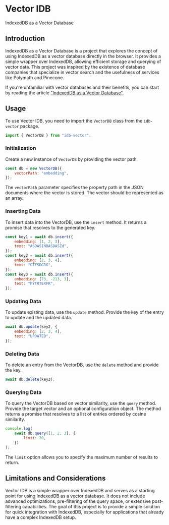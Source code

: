 # Vector IDB

IndexedDB as a Vector Database

## Introduction

IndexedDB as a Vector Database is a project that explores the concept of using IndexedDB as a vector database directly in the browser. It provides a simple wrapper over IndexedDB, allowing efficient storage and querying of vector data. This project was inspired by the existence of database companies that specialize in vector search and the usefulness of services like Polymath and Pinecone.

If you're unfamiliar with vector databases and their benefits, you can start by reading the article ["IndexedDB as a Vector Database"](https://paul.kinlan.me/idb-as-a-vector-database/).

## Usage

To use Vector IDB, you need to import the `VectorDB` class from the `idb-vector` package.

```javascript
import { VectorDB } from "idb-vector";
```

### Initialization

Create a new instance of `VectorDB` by providing the vector path.

```javascript
const db = new VectorDB({
	vectorPath: "embedding",
});
```

The `vectorPath` parameter specifies the property path in the JSON documents where the vector is stored. The vector should be represented as an array.

### Inserting Data

To insert data into the VectorDB, use the `insert` method. It returns a promise that resolves to the generated key.

```javascript
const key1 = await db.insert({
	embedding: [1, 2, 3],
	text: "ASDASINDASDASZd",
});
const key2 = await db.insert({
	embedding: [2, 3, 4],
	text: "GTFSDGRG",
});
const key3 = await db.insert({
	embedding: [73, -213, 3],
	text: "hYTRTERFR",
});
```

### Updating Data

To update existing data, use the `update` method. Provide the key of the entry to update and the updated data.

```javascript
await db.update(key2, {
	embedding: [2, 3, 4],
	text: "UPDATED",
});
```

### Deleting Data

To delete an entry from the VectorDB, use the `delete` method and provide the key.

```javascript
await db.delete(key3);
```

### Querying Data

To query the VectorDB based on vector similarity, use the `query` method. Provide the target vector and an optional configuration object. The method returns a promise that resolves to a list of entries ordered by cosine similarity.

```javascript
console.log(
	await db.query([1, 2, 3], {
		limit: 20,
	})
);
```

The `limit` option allows you to specify the maximum number of results to return.

## Limitations and Considerations

Vector IDB is a simple wrapper over IndexedDB and serves as a starting point for using IndexedDB as a vector database. It does not include advanced optimizations, pre-filtering of the query space, or extensive post-filtering capabilities. The goal of this project is to provide a simple solution for quick integration with IndexedDB, especially for applications that already have a complex IndexedDB setup.
